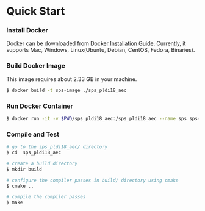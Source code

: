 # Quick Start

### Install Docker
Docker can be downloaded from [Docker Installation Guide](https://docs.docker.com/docker-for-mac/install/). Currently, it supports Mac, Windows, Linux(Ubuntu, Debian, CentOS, Fedora, Binaries).
 
### Build Docker Image
This image requires about 2.33 GB in your machine.
```bash
$ docker build -t sps-image ./sps_pldi18_aec
```

### Run Docker Container
```bash
$ docker run -it -v $PWD/sps_pldi18_aec:/sps_pldi18_aec --name sps sps-image /bin/bash
```

### Compile and Test
```bash
# go to the sps_pldi18_aec/ directory
$ cd  sps_pldi18_aec

# create a build directory
$ mkdir build

# configure the compiler passes in build/ directory using cmake
$ cmake ..

# compile the compiler passes
$ make

```

